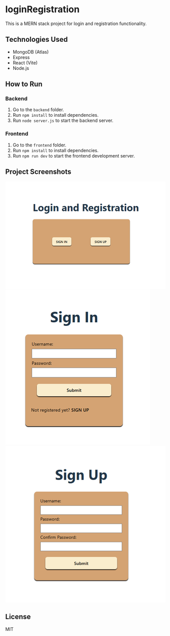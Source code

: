 # loginRegistration

This is a MERN stack project for login and registration functionality.

## Technologies Used
- MongoDB (Atlas)
- Express
- React (Vite)
- Node.js

## How to Run

### Backend
1. Go to the `backend` folder.
2. Run `npm install` to install dependencies.
3. Run `node server.js` to start the backend server.

### Frontend
1. Go to the `frontend` folder.
2. Run `npm install` to install dependencies.
3. Run `npm run dev` to start the frontend development server.

## Project Screenshots

![Screenshot 1](assets/screenshots/Home.PNG)
![Screenshot 2](assets/screenshots/Signin.PNG)
![Screenshot 3](assets/screenshots/Signup.PNG)



## License
MIT
